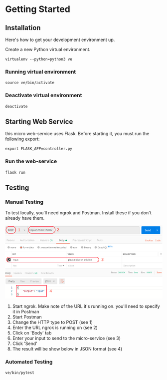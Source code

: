 # Getting Started

## Installation

Here's how to get your development environment up.

Create a new Python virtual environment.

```
virtualenv --python=python3 ve
```

### Running virtual environment

```
source ve/bin/activate
```

### Deactivate virtual environment

```
deactivate
```

## Starting Web Service
this micro web-service uses Flask. Before starting it, you must run the following export:

```
export FLASK_APP=controller.py
```

### Run the web-service

```
flask run
```

## Testing

### Manual Testing
To test locally, you'll need ngrok and Postman. Install these if you don't already have them. 

![](https://github.com/maximo/spam_classifer/blob/master/images/postman.png)

1. Start ngrok. Make note of the URL it's running on. you'll need to specify it in Postman
2. Start Postman
3. Change the HTTP type to POST (see 1)
4. Enter the URL ngrok is running on (see 2)
5. Click on 'Body' tab
6. Enter your input to send to the micro-service (see 3)
7. Click 'Send'
8. The result will be show below in JSON format (see 4)

### Automated Testing

```
ve/bin/pytest
```